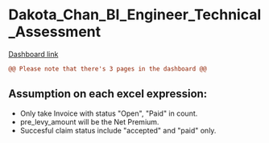 # Dakota_Chan_BI_Engineer_Technical_Assessment

[Dashboard link](https://lookerstudio.google.com/reporting/3103d044-fea8-4c95-a227-5336fb11735e/page/p_v66ctnuv6c)

```diff
@@ Please note that there's 3 pages in the dashboard @@
````

## Assumption on each excel expression:  
- Only take Invoice with status "Open", "Paid" in count.  
- pre_levy_amount will be the Net Premium.  
- Succesful claim status include "accepted" and "paid" only.  

